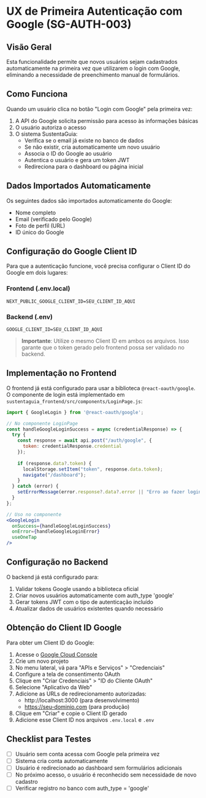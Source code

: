 # UX de Primeira Autenticação com Google (SG-AUTH-003)

## Visão Geral
Esta funcionalidade permite que novos usuários sejam cadastrados automaticamente na primeira vez que utilizarem o login com Google, eliminando a necessidade de preenchimento manual de formulários.

## Como Funciona

Quando um usuário clica no botão "Login com Google" pela primeira vez:

1. A API do Google solicita permissão para acesso às informações básicas
2. O usuário autoriza o acesso
3. O sistema SustentaGuia:
   - Verifica se o email já existe no banco de dados
   - Se não existir, cria automaticamente um novo usuário
   - Associa o ID do Google ao usuário
   - Autentica o usuário e gera um token JWT
   - Redireciona para o dashboard ou página inicial

## Dados Importados Automaticamente

Os seguintes dados são importados automaticamente do Google:
- Nome completo
- Email (verificado pelo Google)
- Foto de perfil (URL)
- ID único do Google

## Configuração do Google Client ID

Para que a autenticação funcione, você precisa configurar o Client ID do Google em dois lugares:

### Frontend (.env.local)
```
NEXT_PUBLIC_GOOGLE_CLIENT_ID=SEU_CLIENT_ID_AQUI
```

### Backend (.env)
```
GOOGLE_CLIENT_ID=SEU_CLIENT_ID_AQUI
```

> **Importante**: Utilize o mesmo Client ID em ambos os arquivos. Isso garante que o token gerado pelo frontend possa ser validado no backend.

## Implementação no Frontend

O frontend já está configurado para usar a biblioteca `@react-oauth/google`. O componente de login está implementado em `sustentaguia_frontend/src/components/LoginPage.js`:

```jsx
import { GoogleLogin } from '@react-oauth/google';

// No componente LoginPage
const handleGoogleLoginSuccess = async (credentialResponse) => {
  try {
    const response = await api.post("/auth/google", {
      token: credentialResponse.credential
    });
    
    if (response.data?.token) {
      localStorage.setItem("token", response.data.token);
      navigate("/dashboard");
    }
  } catch (error) {
    setErrorMessage(error.response?.data?.error || "Erro ao fazer login com Google");
  }
};

// Uso no componente
<GoogleLogin
  onSuccess={handleGoogleLoginSuccess}
  onError={handleGoogleLoginError}
  useOneTap
/>
```

## Configuração no Backend

O backend já está configurado para:
1. Validar tokens Google usando a biblioteca oficial
2. Criar novos usuários automaticamente com auth_type 'google'
3. Gerar tokens JWT com o tipo de autenticação incluído
4. Atualizar dados de usuários existentes quando necessário

## Obtenção do Client ID Google

Para obter um Client ID do Google:

1. Acesse o [Google Cloud Console](https://console.cloud.google.com/)
2. Crie um novo projeto
3. No menu lateral, vá para "APIs e Serviços" > "Credenciais"
4. Configure a tela de consentimento OAuth
5. Clique em "Criar Credenciais" > "ID do Cliente OAuth"
6. Selecione "Aplicativo da Web"
7. Adicione as URLs de redirecionamento autorizadas:
   - http://localhost:3000 (para desenvolvimento)
   - https://seu-dominio.com (para produção)
8. Clique em "Criar" e copie o Client ID gerado
9. Adicione esse Client ID nos arquivos `.env.local` e `.env`

## Checklist para Testes

- [ ] Usuário sem conta acessa com Google pela primeira vez
- [ ] Sistema cria conta automaticamente
- [ ] Usuário é redirecionado ao dashboard sem formulários adicionais
- [ ] No próximo acesso, o usuário é reconhecido sem necessidade de novo cadastro
- [ ] Verificar registro no banco com auth_type = 'google' 